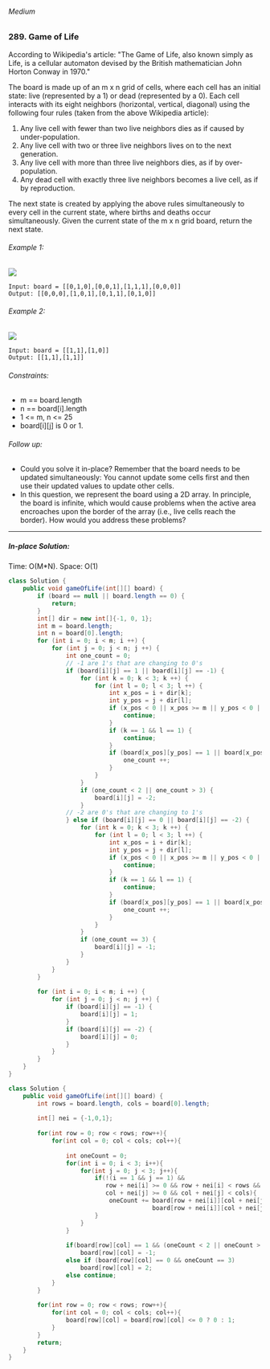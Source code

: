 ###### Medium

### 289. Game of Life

According to Wikipedia's article: "The Game of Life, also known simply as Life, is a cellular automaton devised by the British
mathematician John Horton Conway in 1970."

The board is made up of an m x n grid of cells, where each cell has an initial state: live (represented by a 1) or dead
(represented by a 0). Each cell interacts with its eight neighbors (horizontal, vertical, diagonal) using the following four rules
(taken from the above Wikipedia article):

1. Any live cell with fewer than two live neighbors dies as if caused by under-population.
2. Any live cell with two or three live neighbors lives on to the next generation.
3. Any live cell with more than three live neighbors dies, as if by over-population.
4. Any dead cell with exactly three live neighbors becomes a live cell, as if by reproduction.

The next state is created by applying the above rules simultaneously to every cell in the current state, where births and deaths
occur simultaneously. Given the current state of the m x n grid board, return the next state.

 

###### Example 1:
![](https://assets.leetcode.com/uploads/2020/12/26/grid1.jpg)
```
Input: board = [[0,1,0],[0,0,1],[1,1,1],[0,0,0]]
Output: [[0,0,0],[1,0,1],[0,1,1],[0,1,0]]
```
###### Example 2:
![](https://assets.leetcode.com/uploads/2020/12/26/grid2.jpg)
```
Input: board = [[1,1],[1,0]]
Output: [[1,1],[1,1]]
```

###### Constraints:

* m == board.length
* n == board[i].length
* 1 <= m, n <= 25
* board[i][j] is 0 or 1.
 

###### Follow up:

* Could you solve it in-place? Remember that the board needs to be updated simultaneously: You cannot update some
cells first and then use their updated values to update other cells.
* In this question, we represent the board using a 2D array. In principle, the board is infinite, which would cause problems
when the active area encroaches upon the border of the array (i.e., live cells reach the border). How would you address
these problems?

***

##### In-place Solution:
Time: O(M*N). 
Space: O(1)

```java
class Solution {
    public void gameOfLife(int[][] board) {
        if (board == null || board.length == 0) {
            return;
        }
        int[] dir = new int[]{-1, 0, 1};
        int m = board.length;
        int n = board[0].length;
        for (int i = 0; i < m; i ++) {
            for (int j = 0; j < n; j ++) {
                int one_count = 0;
                // -1 are 1's that are changing to 0's
                if (board[i][j] == 1 || board[i][j] == -1) {
                    for (int k = 0; k < 3; k ++) {
                        for (int l = 0; l < 3; l ++) {
                            int x_pos = i + dir[k];
                            int y_pos = j + dir[l];
                            if (x_pos < 0 || x_pos >= m || y_pos < 0 || y_pos >= n) {
                                continue;
                            }
                            if (k == 1 && l == 1) {
                                continue;
                            }
                            if (board[x_pos][y_pos] == 1 || board[x_pos][y_pos] == -2) {
                                one_count ++;
                            }
                        }
                    }
                    if (one_count < 2 || one_count > 3) {
                        board[i][j] = -2;
                    }
                // -2 are 0's that are changing to 1's
                } else if (board[i][j] == 0 || board[i][j] == -2) {
                    for (int k = 0; k < 3; k ++) {
                        for (int l = 0; l < 3; l ++) {
                            int x_pos = i + dir[k];
                            int y_pos = j + dir[l];
                            if (x_pos < 0 || x_pos >= m || y_pos < 0 || y_pos >= n) {
                                continue;
                            }
                            if (k == 1 && l == 1) {
                                continue;
                            }
                            if (board[x_pos][y_pos] == 1 || board[x_pos][y_pos] == -2) {
                                one_count ++;
                            }
                        }
                    }
                    if (one_count == 3) {
                        board[i][j] = -1;
                    }
                }
            }
        }
        
        for (int i = 0; i < m; i ++) {
            for (int j = 0; j < n; j ++) {
                if (board[i][j] == -1) {
                    board[i][j] = 1;
                }
                if (board[i][j] == -2) {
                    board[i][j] = 0;
                }
            }
        }
    }
}
```

```java
class Solution {
    public void gameOfLife(int[][] board) {
        int rows = board.length, cols = board[0].length;
        
        int[] nei = {-1,0,1};
        
        for(int row = 0; row < rows; row++){
            for(int col = 0; col < cols; col++){
                
                int oneCount = 0;
                for(int i = 0; i < 3; i++){
                    for(int j = 0; j < 3; j++){
                        if(!(i == 1 && j == 1) &&
                           row + nei[i] >= 0 && row + nei[i] < rows && 
                           col + nei[j] >= 0 && col + nei[j] < cols){
                            oneCount += board[row + nei[i]][col + nei[j]] < 0 || 
                                        board[row + nei[i]][col + nei[j]] == 1 ? 1 : 0;
                        }
                    }
                }
                
                if(board[row][col] == 1 && (oneCount < 2 || oneCount > 3))
                    board[row][col] = -1;
                else if (board[row][col] == 0 && oneCount == 3)
                    board[row][col] = 2;
                else continue;
            }
        }
        
        for(int row = 0; row < rows; row++){
            for(int col = 0; col < cols; col++){
                board[row][col] = board[row][col] <= 0 ? 0 : 1;
            }
        }
        return;
    }
}
```
